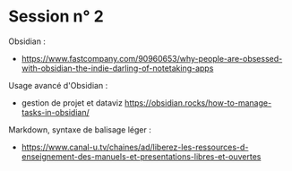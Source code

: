 # Session n° 2

Obsidian :
- https://www.fastcompany.com/90960653/why-people-are-obsessed-with-obsidian-the-indie-darling-of-notetaking-apps

Usage avancé d'Obsidian :
- gestion de projet et dataviz https://obsidian.rocks/how-to-manage-tasks-in-obsidian/

Markdown, syntaxe de balisage léger :
- https://www.canal-u.tv/chaines/ad/liberez-les-ressources-d-enseignement-des-manuels-et-presentations-libres-et-ouvertes
